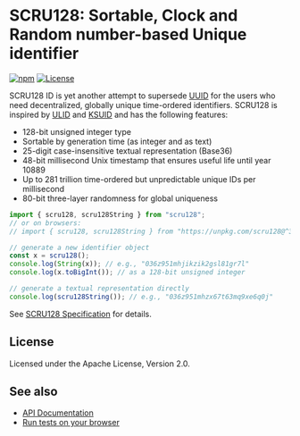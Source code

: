 # SCRU128: Sortable, Clock and Random number-based Unique identifier

[![npm](https://img.shields.io/npm/v/scru128)](https://www.npmjs.com/package/scru128)
[![License](https://img.shields.io/npm/l/scru128)](https://github.com/scru128/javascript/blob/main/LICENSE)

SCRU128 ID is yet another attempt to supersede [UUID] for the users who need
decentralized, globally unique time-ordered identifiers. SCRU128 is inspired by
[ULID] and [KSUID] and has the following features:

- 128-bit unsigned integer type
- Sortable by generation time (as integer and as text)
- 25-digit case-insensitive textual representation (Base36)
- 48-bit millisecond Unix timestamp that ensures useful life until year 10889
- Up to 281 trillion time-ordered but unpredictable unique IDs per millisecond
- 80-bit three-layer randomness for global uniqueness

```javascript
import { scru128, scru128String } from "scru128";
// or on browsers:
// import { scru128, scru128String } from "https://unpkg.com/scru128@^3";

// generate a new identifier object
const x = scru128();
console.log(String(x)); // e.g., "036z951mhjikzik2gsl81gr7l"
console.log(x.toBigInt()); // as a 128-bit unsigned integer

// generate a textual representation directly
console.log(scru128String()); // e.g., "036z951mhzx67t63mq9xe6q0j"
```

See [SCRU128 Specification] for details.

[UUID]: https://en.wikipedia.org/wiki/Universally_unique_identifier
[ULID]: https://github.com/ulid/spec
[KSUID]: https://github.com/segmentio/ksuid
[SCRU128 Specification]: https://github.com/scru128/spec

## License

Licensed under the Apache License, Version 2.0.

## See also

- [API Documentation](https://scru128.github.io/javascript/docs/)
- [Run tests on your browser](https://scru128.github.io/javascript/test/)
